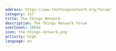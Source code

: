 ```yaml
---
address: https://www.thethingsnetwork.org/forum/
category: IoT
title: The Things Network
description: The Things Network forum
userCount: 10044
icon: the-things-network.png
activity: high
language: en
---
```

